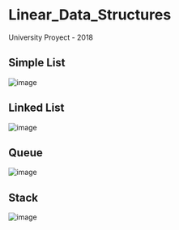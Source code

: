 # Linear_Data_Structures
University Proyect - 2018 

## Simple List
![image](https://user-images.githubusercontent.com/67779237/124443677-804cdb80-dd43-11eb-9533-3559f1474e7b.png)

## Linked List
![image](https://user-images.githubusercontent.com/67779237/124443545-61e6e000-dd43-11eb-8352-3b1b23d229c0.png)

## Queue
![image](https://user-images.githubusercontent.com/67779237/124443151-0d436500-dd43-11eb-90fe-d292e7e5b514.png)

## Stack
![image](https://user-images.githubusercontent.com/67779237/124442493-69f25000-dd42-11eb-8fab-b95089e9e3fa.png)
